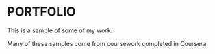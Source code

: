 # PORTFOLIO

This is a sample of some of my work.

Many of these samples come from coursework completed in Coursera. 
